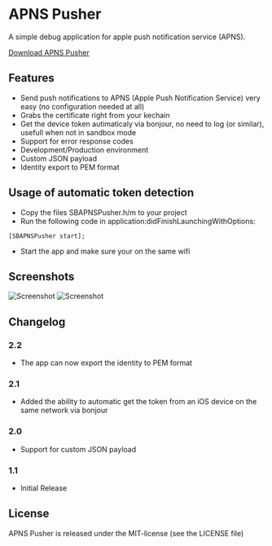# APNS Pusher
A simple debug application for apple push notification service (APNS).

[Download APNS Pusher](https://github.com/blommegard/APNS-Pusher/tree/master/Downloads/APNS%20Pusher.app.zip "Download") 

## Features
* Send push notifications to APNS (Apple Push Notification Service) very easy (no configuration needed at all)
* Grabs the certificate right from your kechain
* Get the device token autimaticaly via bonjour, no need to log (or similar), usefull when not in sandbox mode
* Support for error response codes
* Development/Production environment
* Custom JSON payload
* Identity export to PEM format

## Usage of automatic token detection
* Copy the files SBAPNSPusher.h/m to your project
* Run the following code in application:didFinishLaunchingWithOptions:
```objc
[SBAPNSPusher start];
```
* Start the app and make sure your on the same wifi

## Screenshots
![Screenshot](https://github.com/blommegard/APNS-Pusher/raw/master/Screenshots/main.png "Main")
![Screenshot](https://github.com/blommegard/APNS-Pusher/raw/master/Screenshots/certificates.png "Certificates")

## Changelog
### 2.2
* The app can now export the identity to PEM format

### 2.1
* Added the ability to automatic get the token from an iOS device on the same network via bonjour

### 2.0
* Support for custom JSON payload

### 1.1
* Initial Release

## License
APNS Pusher is released under the MIT-license (see the LICENSE file)
